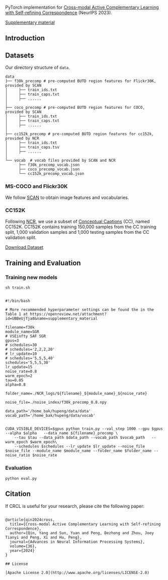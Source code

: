 PyTorch implementation for [Cross-modal Active Complementary Learning with Self-refining Correspondence](https://openreview.net/pdf?id=UBBeUjTja8) (NeurIPS 2023).


[Supplementary material](https://openreview.net/attachment?id=UBBeUjTja8&name=supplementary_material)

## Introduction
 
## Datasets

Our directory structure of ```data```.
```
data
├── f30k_precomp # pre-computed BUTD region features for Flickr30K, provided by SCAN
│     ├── train_ids.txt
│     ├── train_caps.txt
│     ├── ......
│
├── coco_precomp # pre-computed BUTD region features for COCO, provided by SCAN
│     ├── train_ids.txt
│     ├── train_caps.txt
│     ├── ......
│
├── cc152k_precomp # pre-computed BUTD region features for cc152k, provided by NCR
│     ├── train_ids.txt
│     ├── train_caps.tsv
│     ├── ......
│
└── vocab  # vocab files provided by SCAN and NCR
      ├── f30k_precomp_vocab.json
      ├── coco_precomp_vocab.json
      └── cc152k_precomp_vocab.json
```

### MS-COCO and Flickr30K
We follow [SCAN](https://github.com/kuanghuei/SCAN) to obtain image features and vocabularies.

### CC152K
Following [NCR](https://github.com/XLearning-SCU/2021-NeurIPS-NCR), we use a subset of [Conceptual Captions](https://ai.google.com/research/ConceptualCaptions) (CC), named CC152K. CC152K contains training 150,000 samples from the CC training split, 1,000 validation samples and 1,000 testing samples from the CC validation split.

[Download Dataset](https://ncr-paper.cdn.bcebos.com/data/NCR-data.tar)

## Training and Evaluation

### Training new models
```
sh train.sh


#!/bin/bash

# More recommended hyperparameter settings can be found the in the Table 1 at https://openreview.net/attachment?id=UBBeUjTja8&name=supplementary_material

filename=f30k
module_name=SGR
# VSEinfty SAF SGR
gpus=3
# schedules=30
# schedules='2,2,2,20'
# lr_update=10
# schedules='5,5,5,40'
schedules='5,5,5,30'
lr_update=15
noise_rate=0.8
warm_epoch=2
tau=0.05
alpha=0.8
 
folder_name=./NCR_logs/${filename}_${module_name}_${noise_rate} 

noise_file=./noise_index/f30k_precomp_0.8.npy

data_path='/home_bak/hupeng/data/data'
vocab_path='/home_bak/hupeng/data/vocab'


CUDA_VISIBLE_DEVICES=$gpus python train.py --val_step 1000 --gpu $gpus --alpha $alpha   --data_name ${filename}_precomp \
    --tau $tau --data_path $data_path --vocab_path $vocab_path   --warm_epoch $warm_epoch\
    --schedules $schedules --lr_update $lr_update --noise_file $noise_file --module_name $module_name --folder_name $folder_name --noise_ratio $noise_rate  
```

### Evaluation
```
python eval.py
```
## Citation
If CRCL is useful for your research, please cite the following paper:
```

@article{qin2024cross,
  title={Cross-modal Active Complementary Learning with Self-refining Correspondence},
  author={Qin, Yang and Sun, Yuan and Peng, Dezhong and Zhou, Joey Tianyi and Peng, Xi and Hu, Peng},
  journal={Advances in Neural Information Processing Systems},
  volume={36},
  year={2024}
}

## License

[Apache License 2.0](http://www.apache.org/licenses/LICENSE-2.0)
 
